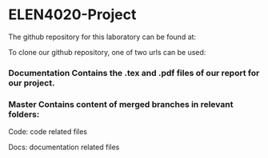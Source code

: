 # ELEN4020-Project

The github repository for this laboratory can be found at: 


To clone our github repository, one of two urls can be used: 


### Documentation     Contains the .tex and .pdf files of our report for our project.

### Master        Contains content of merged branches in relevant folders:

Code: code related files

Docs: documentation related files
